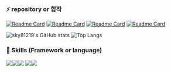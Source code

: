 <h3>⚡ repository or 합작</h3>

[![Readme Card](https://github-readme-stats.vercel.app/api/pin/?username=sky81219&repo=CrawlingAnalysis&show_owner=true&theme=dracula)](https://github.com/sky81219/CrawlingAnalysis)
[![Readme Card](https://github-readme-stats.vercel.app/api/pin/?username=sky81219&repo=EMG_classification&show_owner=true&theme=dracula)](https://github.com/sky81219/EMG_classification)
[![Readme Card](https://github-readme-stats.vercel.app/api/pin/?username=sky81219&repo=ICBM&show_owner=true&theme=dracula)](https://github.com/sky81219/ICBM)
[![Readme Card](https://github-readme-stats.vercel.app/api/pin/?username=sky81219&repo=aiker&show_owner=true&theme=dracula)](https://github.com/sky81219/aiker)


![sky81219's GitHub stats](https://github-readme-stats.vercel.app/api?username=sky81219&show_icons=true&line_height=24&theme=synthwave&hide=stars&count_private=true)
![Top Langs](https://github-readme-stats.vercel.app/api/top-langs/?username=sky81219&layout=compact&theme=synthwave)


<h3> 📕 Skills (Framework or language)</h3>

<img src="https://img.shields.io/badge/python-3776AB?style=flat-square&logo=python&logoColor=yellow"/><img src="https://img.shields.io/badge/scala-DC322F?style=flat-square&logo=scala&logoColor=black"/><img src="https://img.shields.io/badge/keras-D00000?style=flat-square&logo=keras&logoColor=white"/> <img src="https://img.shields.io/badge/tensorflow-FF6F00?style=flat-square&logo=tensorflow&logoColor=orange"/><img src="https://img.shields.io/badge/apache spark-E25A1C?style=flat-square&logo=apache spark&logoColor=white"/>  
